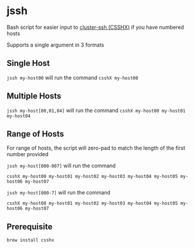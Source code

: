 # jssh
Bash script for easier input to [cluster-ssh (CSSHX)](https://formulae.brew.sh/formula/csshx) if you have numbered hosts

Supports a single argument in 3 formats
## Single Host
`jssh my-host00` will run the command `csshX my-host00`

## Multiple Hosts
`jssh my-host[00,01,04]` will run the command `csshX my-host00 my-host01 my-host04`

## Range of Hosts
For range of hosts, the script will zero-pad to match the length of the first number provided<br>

`jssh my-host[000-007]` will run the command 

```csshX my-host00 my-host01 my-host02 my-host03 my-host04 my-host05 my-host06 my-host07```

`jssh my-host[000-7]` will run the command

```csshX my-host00 my-host01 my-host02 my-host03 my-host04 my-host05 my-host06 my-host07```

## Prerequisite
```
brew install csshx
```
